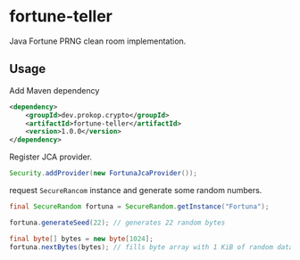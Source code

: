 # fortune-teller
Java Fortune PRNG clean room implementation.

## Usage

Add Maven dependency

```xml
<dependency>
    <groupId>dev.prokop.crypto</groupId>
    <artifactId>fortune-teller</artifactId>
    <version>1.0.0</version>
</dependency>
```

Register JCA provider.

```java
Security.addProvider(new FortunaJcaProvider());
```

request ```SecureRancom``` instance and generate some random numbers.

```java
final SecureRandom fortuna = SecureRandom.getInstance("Fortuna");

fortuna.generateSeed(22); // generates 22 random bytes

final byte[] bytes = new byte[1024];
fortuna.nextBytes(bytes); // fills byte array with 1 KiB of random data
```